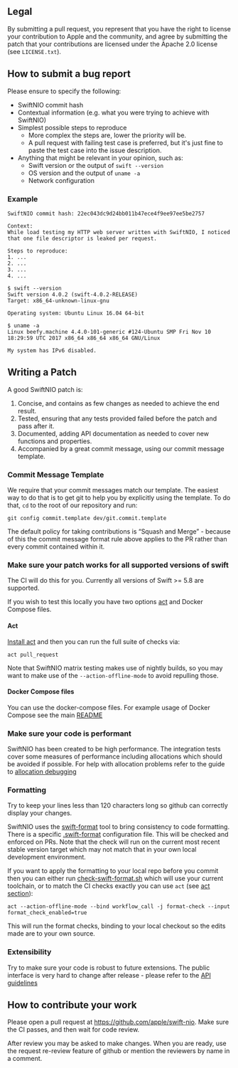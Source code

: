 ## Legal

By submitting a pull request, you represent that you have the right to license
your contribution to Apple and the community, and agree by submitting the patch
that your contributions are licensed under the Apache 2.0 license (see
`LICENSE.txt`).


## How to submit a bug report

Please ensure to specify the following:

* SwiftNIO commit hash
* Contextual information (e.g. what you were trying to achieve with SwiftNIO)
* Simplest possible steps to reproduce
  * More complex the steps are, lower the priority will be.
  * A pull request with failing test case is preferred, but it's just fine to paste the test case into the issue description.
* Anything that might be relevant in your opinion, such as:
  * Swift version or the output of `swift --version`
  * OS version and the output of `uname -a`
  * Network configuration


### Example

```
SwiftNIO commit hash: 22ec043dc9d24bb011b47ece4f9ee97ee5be2757

Context:
While load testing my HTTP web server written with SwiftNIO, I noticed
that one file descriptor is leaked per request.

Steps to reproduce:
1. ...
2. ...
3. ...
4. ...

$ swift --version
Swift version 4.0.2 (swift-4.0.2-RELEASE)
Target: x86_64-unknown-linux-gnu

Operating system: Ubuntu Linux 16.04 64-bit

$ uname -a
Linux beefy.machine 4.4.0-101-generic #124-Ubuntu SMP Fri Nov 10 18:29:59 UTC 2017 x86_64 x86_64 x86_64 GNU/Linux

My system has IPv6 disabled.
```

## Writing a Patch

A good SwiftNIO patch is:

1. Concise, and contains as few changes as needed to achieve the end result.
2. Tested, ensuring that any tests provided failed before the patch and pass after it.
3. Documented, adding API documentation as needed to cover new functions and properties.
4. Accompanied by a great commit message, using our commit message template.

### Commit Message Template

We require that your commit messages match our template. The easiest way to do that is to get git to help you by explicitly using the template. To do that, `cd` to the root of our repository and run:

    git config commit.template dev/git.commit.template

The default policy for taking contributions is “Squash and Merge” - because of this the commit message format rule above applies to the PR rather than every commit contained within it.

### Make sure your patch works for all supported versions of swift

The CI will do this for you.  Currently all versions of Swift >= 5.8 are supported.

If you wish to test this locally you have two options [act](https://www.google.com/url?sa=t&source=web&rct=j&opi=89978449&url=https://github.com/nektos/act) and Docker Compose files.

#### Act

[Install act](https://nektosact.com) and then you can run the full suite of checks via:
```
act pull_request
```
Note that SwiftNIO matrix testing makes use of nightly builds, so you may want to make use of the ```--action-offline-mode``` to avoid repulling those.

#### Docker Compose files

You can use the docker-compose files.  For example usage of Docker Compose see the main [README](./README.md#an-alternative-using-docker-compose)

### Make sure your code is performant

SwiftNIO has been created to be high performance.  The integration tests cover some measures of performance including allocations which should be avoided if possible.  For help with allocation problems refer to the guide to [allocation debugging](./docs/debugging-allocations.md)

### Formatting

Try to keep your lines less than 120 characters long so github can correctly display your changes.

SwiftNIO uses the [swift-format](https://github.com/swiftlang/swift-format) tool to bring consistency to code formatting.  There is a specific [.swift-format](./.swift-format) configuration file.  This will be checked and enforced on PRs.  Note that the check will run on the current most recent stable version target which may not match that in your own local development environment.

If you want to apply the formatting to your local repo before you commit then you can either run [check-swift-format.sh](./scripts/check-swift-format.sh) which will use your current toolchain, or to match the CI checks exactly you can use `act` (see [act section](#act)):
```
act --action-offline-mode --bind workflow_call -j format-check --input format_check_enabled=true
```

This will run the format checks, binding to your local checkout so the edits made are to your own source.


### Extensibility

Try to make sure your code is robust to future extensions.  The public interface is very hard to change after release - please refer to the [API guidelines](./docs/public-api.md)

## How to contribute your work

Please open a pull request at https://github.com/apple/swift-nio. Make sure the CI passes, and then wait for code review.

After review you may be asked to make changes.  When you are ready, use the request re-review feature of github or mention the reviewers by name in a comment.
